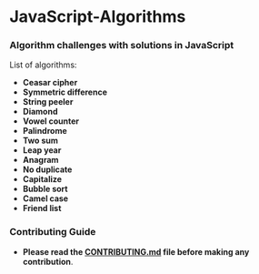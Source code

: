 # JavaScript-Algorithms

### Algorithm challenges with solutions in JavaScript

List of algorithms:

- **Ceasar cipher**
- **Symmetric difference**
- **String peeler**
- **Diamond**
- **Vowel counter**
- **Palindrome**
- **Two sum**
- **Leap year**
- **Anagram**
- **No duplicate**
- **Capitalize**
- **Bubble sort**
- **Camel case**
- **Friend list**

### Contributing Guide

- **Please read the [CONTRIBUTING.md](./CONTRIBUTING.md) file before making any contribution**.
